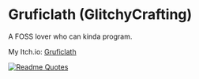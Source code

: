 # Gruficlath (GlitchyCrafting)

A FOSS lover who can kinda program.

My Itch.io: [Gruficlath](https://gruficlath.itch.io)

[![Readme Quotes](https://quotes-github-readme.vercel.app/api?type=horizontal&theme=dark&quote=People%20said%20I%20should%20accept%20the%20world.%20Bullshit!%20I%20don't%20accept%20the%20world.&author=Richard%20Stallman)](https://github.com/piyushsuthar/github-readme-quotes)

